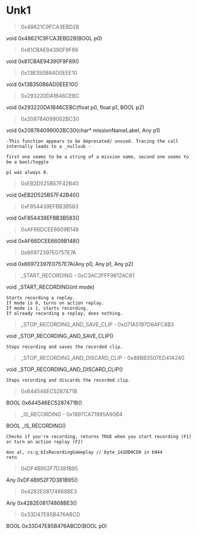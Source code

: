 # Unk1

> 0x48621C9FCA3EBD28 

void 0x48621C9FCA3EBD28(BOOL p0)



> 0x81CBAE94390F9F89 

void 0x81CBAE94390F9F89()



> 0x13B350B8AD0EEE10 

void 0x13B350B8AD0EEE10()



> 0x293220DA1B46CEBC 

void 0x293220DA1B46CEBC(float p0, float p1, BOOL p2)



> 0x208784099002BC30 

void 0x208784099002BC30(char* missionNameLabel, Any p1)

```
-This function appears to be deprecated/ unused. Tracing the call internally leads to a _nullsub -

first one seems to be a string of a mission name, second one seems to be a bool/toggle

p1 was always 0.

```

> 0xEB2D525B57F42B40 

void 0xEB2D525B57F42B40()



> 0xF854439EFBB3B583 

void 0xF854439EFBB3B583()



> 0xAF66DCEE6609B148 

void 0xAF66DCEE6609B148()



> 0x66972397E0757E7A 

void 0x66972397E0757E7A(Any p0, Any p1, Any p2)



> _START_RECORDING - 0xC3AC2FFF9612AC81 

void _START_RECORDING(int mode)

```
Starts recording a replay.
If mode is 0, turns on action replay.
If mode is 1, starts recording.
If already recording a replay, does nothing.
```

> _STOP_RECORDING_AND_SAVE_CLIP - 0x071A5197D6AFC8B3 

void _STOP_RECORDING_AND_SAVE_CLIP()

```
Stops recording and saves the recorded clip.
```

> _STOP_RECORDING_AND_DISCARD_CLIP - 0x88BB3507ED41A240 

void _STOP_RECORDING_AND_DISCARD_CLIP()

```
Stops recording and discards the recorded clip.
```

> 0x644546EC5287471B 

BOOL 0x644546EC5287471B()



> _IS_RECORDING - 0x1897CA71995A90B4 

BOOL _IS_RECORDING()

```
Checks if you're recording, returns TRUE when you start recording (F1) or turn on action replay (F2)

mov al, cs:g_bIsRecordingGameplay // byte_141DD0CD0 in b944
retn
```

> 0xDF4B952F7D381B95 

Any 0xDF4B952F7D381B95()



> 0x4282E08174868BE3 

Any 0x4282E08174868BE3()



> 0x33D47E85B476ABCD 

BOOL 0x33D47E85B476ABCD(BOOL p0)



